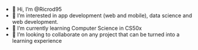 - 👋 Hi, I’m @Ricrod95
- 👀 I’m interested in app development (web and mobile), data science and web development.
- 🌱 I’m currently learning Computer Science in CS50x
- 💞️ I’m looking to collaborate on any project that can be turned into a learning experience

<!---
Ricrod95/Ricrod95 is a ✨ special ✨ repository because its `README.md` (this file) appears on your GitHub profile.
You can click the Preview link to take a look at your changes.
--->
